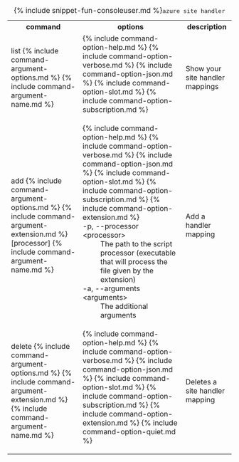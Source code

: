 <table class="table cli cmd">
	<caption>{% include snippet-fun-consoleuser.md %}<kbd>azure site handler</kbd></caption>
	<tr>
		<th class="w20">command</th>
		<th class="w60">options</th>
		<th>description</th>
	</tr>
	<tr>
		<td>list {% include command-argument-options.md %} {% include command-argument-name.md %}</td>
		<td>
			<dl class="dl-horizontal">
				{% include command-option-help.md %}
				{% include command-option-verbose.md %}
				{% include command-option-json.md %}
				{% include command-option-slot.md %}
				{% include command-option-subscription.md %}
			</dl>
		</td>
		<td>Show your site handler mappings</td>
	</tr>
	<tr>
		<td>add {% include command-argument-options.md %} {% include command-argument-extension.md %} [processor] {% include command-argument-name.md %}</td>
		<td>
			<dl class="dl-horizontal">
				{% include command-option-help.md %}
				{% include command-option-verbose.md %}
				{% include command-option-json.md %}
				{% include command-option-slot.md %}
				{% include command-option-subscription.md %}
				{% include command-option-extension.md %}
				<dt>-p, --processor &lt;processor&gt;</dt><dd>The path to the script processor (executable that will process the file given by the extension)</dd>
				<dt>-a, --arguments &lt;arguments&gt;</dt><dd>The additional arguments</dd>
			</dl>
		</td>
		<td>Add a handler mapping</td>
	</tr>
	<tr>
		<td>delete {% include command-argument-options.md %} {% include command-argument-extension.md %} {% include command-argument-name.md %}</td>
		<td>
			<dl class="dl-horizontal">
				{% include command-option-help.md %}
				{% include command-option-verbose.md %}
				{% include command-option-json.md %}
				{% include command-option-slot.md %}
				{% include command-option-subscription.md %}
				{% include command-option-extension.md %}
				{% include command-option-quiet.md %}
			</dl>
		</td>
		<td>Deletes a site handler mapping</td>
	</tr>
</table>
